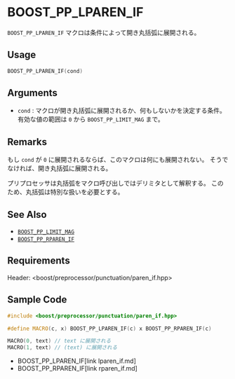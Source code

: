 # BOOST_PP_LPAREN_IF

`BOOST_PP_LPAREN_IF` マクロは条件によって開き丸括弧に展開される。

## Usage

```cpp
BOOST_PP_LPAREN_IF(cond)
```

## Arguments

- `cond` :
	マクロが開き丸括弧に展開されるか、何もしないかを決定する条件。
	有効な値の範囲は `0` から `BOOST_PP_LIMIT_MAG` まで。

## Remarks

もし `cond` が `0` に展開されるならば、このマクロは何にも展開されない。
そうでなければ、開き丸括弧に展開される。

プリプロセッサは丸括弧をマクロ呼び出しではデリミタとして解釈する。
このため、丸括弧は特別な扱いを必要とする。

## See Also

- [`BOOST_PP_LIMIT_MAG`](limit_mag.md)
- [`BOOST_PP_RPAREN_IF`](rparen_if.md)

## Requirements

Header: &lt;boost/preprocessor/punctuation/paren_if.hpp&gt;

## Sample Code

```cpp
#include <boost/preprocessor/punctuation/paren_if.hpp>

#define MACRO(c, x) BOOST_PP_LPAREN_IF(c) x BOOST_PP_RPAREN_IF(c)

MACRO(0, text) // text に展開される
MACRO(1, text) // (text) に展開される
```
* BOOST_PP_LPAREN_IF[link lparen_if.md]
* BOOST_PP_RPAREN_IF[link rparen_if.md]


